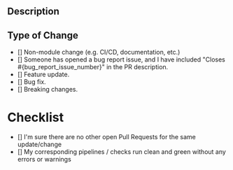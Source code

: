 ## Description

<!--
>Thank you for your contribution!
> Please include a summary of the change and which issue is fixed.
> Please also include the context.
> List any dependencies that are required for this change.

Fixes #123
Closes #456
-->

## Type of Change

<!-- Use the check-boxes [x] on the options that are relevant. -->

- [] Non-module change (e.g. CI/CD, documentation, etc.)
- [] Someone has opened a bug report issue, and I have included "Closes #{bug_report_issue_number}" in the PR description.
- [] Feature update.
- [] Bug fix.
- [] Breaking changes.

# Checklist

- [] I'm sure there are no other open Pull Requests for the same update/change
- [] My corresponding pipelines / checks run clean and green without any errors or warnings
